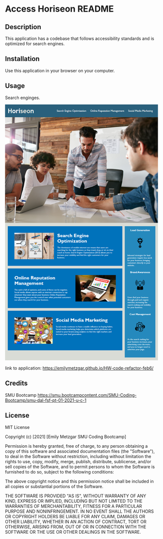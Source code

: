 # Access Horiseon README

## Description 

This application has a codebase that follows accessibility standards and is optimized for search engines. 

## Installation

Use this application in your browser on your computer. 


## Usage 

Search enginges.

![A screenshot of the application](/assets/images/demo.png)



link to application: https://emilymetzgar.github.io/HW-code-refactor-feb6/


## Credits

SMU Bootcamp
https://smu.bootcampcontent.com/SMU-Coding-Bootcamp/smu-dal-fsf-pt-01-2021-u-c-1

## License

MIT License

Copyright (c) [2021] [Emily Metzgar SMU Coding Bootcamp]

Permission is hereby granted, free of charge, to any person obtaining a copy
of this software and associated documentation files (the "Software"), to deal
in the Software without restriction, including without limitation the rights
to use, copy, modify, merge, publish, distribute, sublicense, and/or sell
copies of the Software, and to permit persons to whom the Software is
furnished to do so, subject to the following conditions:

The above copyright notice and this permission notice shall be included in all
copies or substantial portions of the Software.

THE SOFTWARE IS PROVIDED "AS IS", WITHOUT WARRANTY OF ANY KIND, EXPRESS OR
IMPLIED, INCLUDING BUT NOT LIMITED TO THE WARRANTIES OF MERCHANTABILITY,
FITNESS FOR A PARTICULAR PURPOSE AND NONINFRINGEMENT. IN NO EVENT SHALL THE
AUTHORS OR COPYRIGHT HOLDERS BE LIABLE FOR ANY CLAIM, DAMAGES OR OTHER
LIABILITY, WHETHER IN AN ACTION OF CONTRACT, TORT OR OTHERWISE, ARISING FROM,
OUT OF OR IN CONNECTION WITH THE SOFTWARE OR THE USE OR OTHER DEALINGS IN THE
SOFTWARE.

